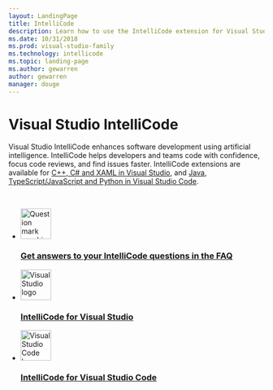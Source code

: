 ```yaml
---
layout: LandingPage
title: IntelliCode
description: Learn how to use the IntelliCode extension for Visual Studio.
ms.date: 10/31/2018
ms.prod: visual-studio-family
ms.technology: intellicode
ms.topic: landing-page
ms.author: gewarren
author: gewarren
manager: douge
---
```

# Visual Studio IntelliCode

Visual Studio IntelliCode enhances software development using artificial intelligence. IntelliCode helps developers and teams code with confidence, focus code reviews, and find issues faster. IntelliCode extensions are available for [C++, C# and XAML in Visual Studio](intellicode-visual-studio.md), and [Java, TypeScript/JavaScript and Python in Visual Studio Code](intellicode-visual-studio-code.md).

<br />

<ul class="panelContent cardsFTitle">
    <li>
        <a href="faq.md">
        <div class="cardSize">
            <div class="cardPadding">
                <div class="card">
                    <div class="cardImageOuter">
                        <div class="cardImage">
                            <img height="60" width="60" src="https://docs.microsoft.com/media/common/i_support.svg" alt="Question mark graphic">
                        </div>
                    </div>
                    <div class="cardText">
                        <h3>Get answers to your IntelliCode questions in the FAQ</h3>
                    </div>
                </div>
            </div>
        </div>
        </a>
    </li>
    <li>
        <a href="intellicode-visual-studio.md">
        <div class="cardSize">
            <div class="cardPadding">
                <div class="card">
                    <div class="cardImageOuter">
                        <div class="cardImage">
                            <img height="60" width="60" src="https://docs.microsoft.com/media/logos/logo_vs-ide.svg" alt="Visual Studio logo">
                        </div>
                    </div>
                    <div class="cardText">
                        <h3>IntelliCode for Visual Studio</h3>
                    </div>
                </div>
            </div>
        </div>
        </a>
    </li>
    <li>
        <a href="intellicode-visual-studio-code.md">
        <div class="cardSize">
            <div class="cardPadding">
                <div class="card">
                    <div class="cardImageOuter">
                        <div class="cardImage">
                            <img height="60" width="60" src="https://docs.microsoft.com/media/logos/logo_vs-code.svg" alt="Visual Studio Code logo">
                        </div>
                    </div>
                    <div class="cardText">
                        <h3>IntelliCode for Visual Studio Code</h3>
                    </div>
                </div>
            </div>
        </div>
        </a>
    </li>
</ul>
